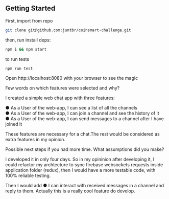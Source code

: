 ## Getting Started

First, import from repo
```bash
git clone git@github.com:juntbr/coinsmart-challenge.git
```

then, run install deps:

```bash
npm i && npm start
```


to run tests

```bash
npm run test
```

Open http://localhost:8080 with your browser to see the magic

Few words on which features were selected and why?

I created a simple web chat app with three features:

● As a User of the web-app, I can see a list of all the channels <br />
● As a User of the web-app, I can join a channel and see the history of it <br />
● As a User of the web-app, I can send messages to a channel after I have joined it <br />

These features are necessary for a chat.The rest would be considered as extra features in my opinion. 


Possible next steps if you had more time. What assumptions did you make?

I developed it in only four days. So in my opininion after developing it, I could refactor my archtecture to sync firebase websockets requests inside application folder (redux), then I would have a more testable code, with 100% reliable testing.

Then I would add ● I can interact with received messages in a channel and reply to them. Actually this is a really cool feature do develop.
